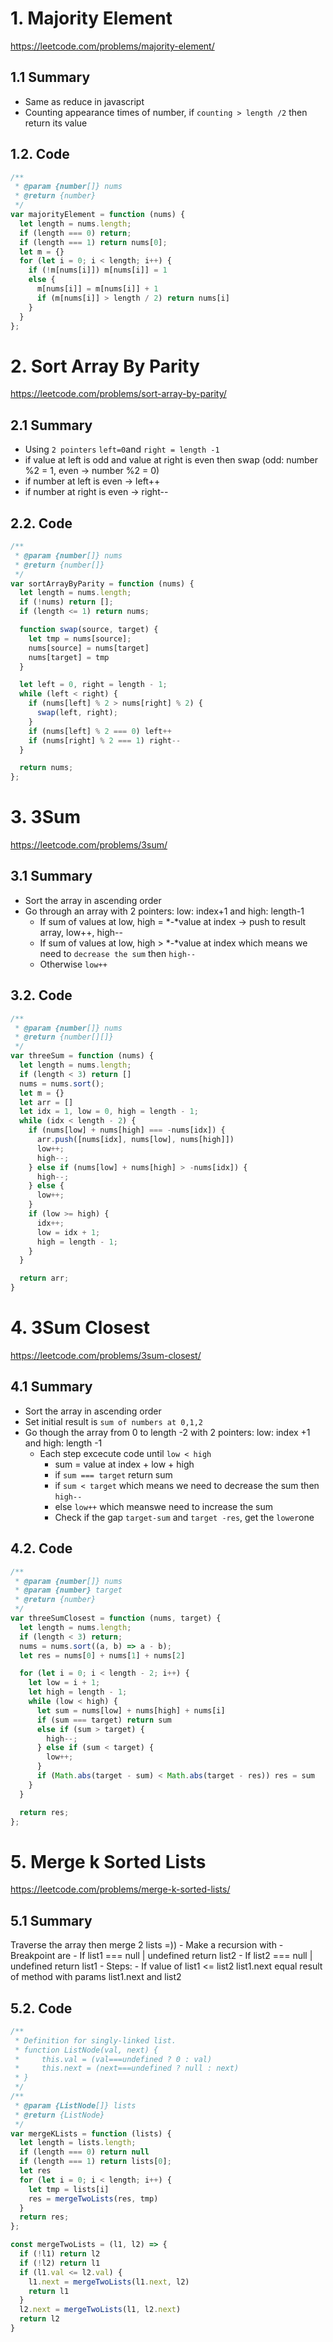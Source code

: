 # 1. Majority Element

https://leetcode.com/problems/majority-element/

## 1.1 Summary

- Same as reduce in javascript
- Counting appearance times of number, if `counting > length /2` then return its value

## 1.2. Code

```js
/**
 * @param {number[]} nums
 * @return {number}
 */
var majorityElement = function (nums) {
  let length = nums.length;
  if (length === 0) return;
  if (length === 1) return nums[0];
  let m = {}
  for (let i = 0; i < length; i++) {
    if (!m[nums[i]]) m[nums[i]] = 1
    else {
      m[nums[i]] = m[nums[i]] + 1
      if (m[nums[i]] > length / 2) return nums[i]
    }
  }
};
```

# 2. Sort Array By Parity

https://leetcode.com/problems/sort-array-by-parity/

## 2.1 Summary

- Using `2 pointers` `left=0`and `right = length -1`
- if value at left is odd and value at right is even then swap  (odd: number %2 = 1, even -> number %2 = 0)
- if number at left is even -> left++
- if number at right is even -> right--

## 2.2. Code

```js
/**
 * @param {number[]} nums
 * @return {number[]}
 */
var sortArrayByParity = function (nums) {
  let length = nums.length;
  if (!nums) return [];
  if (length <= 1) return nums;

  function swap(source, target) {
    let tmp = nums[source];
    nums[source] = nums[target]
    nums[target] = tmp
  }

  let left = 0, right = length - 1;
  while (left < right) {
    if (nums[left] % 2 > nums[right] % 2) {
      swap(left, right);
    }
    if (nums[left] % 2 === 0) left++
    if (nums[right] % 2 === 1) right--
  }

  return nums;
};
```


# 3. 3Sum

https://leetcode.com/problems/3sum/

## 3.1 Summary

- Sort the array in ascending order
- Go through an array with 2 pointers: low: index+1 and high: length-1
  - If sum of values at low, high = *-*value at index -> push to result array, low++, high--
  - If sum of values at low, high > *-*value at index which means we need to `decrease the sum` then `high--`
  - Otherwise `low++`


## 3.2. Code

```js
/**
 * @param {number[]} nums
 * @return {number[][]}
 */
var threeSum = function (nums) {
  let length = nums.length;
  if (length < 3) return []
  nums = nums.sort();
  let m = {}
  let arr = []
  let idx = 1, low = 0, high = length - 1;
  while (idx < length - 2) {
    if (nums[low] + nums[high] === -nums[idx]) {
      arr.push([nums[idx], nums[low], nums[high]])
      low++;
      high--;
    } else if (nums[low] + nums[high] > -nums[idx]) {
      high--;
    } else {
      low++;
    }
    if (low >= high) {
      idx++;
      low = idx + 1;
      high = length - 1;
    }
  }

  return arr;
}
```


# 4. 3Sum Closest

https://leetcode.com/problems/3sum-closest/

## 4.1 Summary

- Sort the array in ascending order
- Set initial result is `sum of numbers at 0,1,2`
- Go though the array from 0 to length -2 with 2 pointers: low: index +1 and high: length -1
  - Each step excecute code until `low < high`
    - sum = value at index + low + high
    - if `sum === target` return sum
    - if `sum < target` which means we need to decrease the sum then `high--`
    - else `low++` which meanswe need to increase the sum
    - Check if the gap `target-sum` and `target -res`, get the `lower`one


## 4.2. Code

```js
/**
 * @param {number[]} nums
 * @param {number} target
 * @return {number}
 */
var threeSumClosest = function (nums, target) {
  let length = nums.length;
  if (length < 3) return;
  nums = nums.sort((a, b) => a - b);
  let res = nums[0] + nums[1] + nums[2]

  for (let i = 0; i < length - 2; i++) {
    let low = i + 1;
    let high = length - 1;
    while (low < high) {
      let sum = nums[low] + nums[high] + nums[i]
      if (sum === target) return sum
      else if (sum > target) {
        high--;
      } else if (sum < target) {
        low++;
      }
      if (Math.abs(target - sum) < Math.abs(target - res)) res = sum
    }
  }

  return res;
};
```

# 5. Merge k Sorted Lists

https://leetcode.com/problems/merge-k-sorted-lists/

## 5.1 Summary

Traverse the array then merge 2 lists =))
    - Make a recursion with
        - Breakpoint are
          - If list1 === null | undefined return list2
          - If list2 === null | undefined return list1
        - Steps:
          - If value of list1 <= list2
            list1.next equal result of method with params list1.next and list2


## 5.2. Code

```js
/**
 * Definition for singly-linked list.
 * function ListNode(val, next) {
 *     this.val = (val===undefined ? 0 : val)
 *     this.next = (next===undefined ? null : next)
 * }
 */
/**
 * @param {ListNode[]} lists
 * @return {ListNode}
 */
var mergeKLists = function (lists) {
  let length = lists.length;
  if (length === 0) return null
  if (length === 1) return lists[0];
  let res
  for (let i = 0; i < length; i++) {
    let tmp = lists[i]
    res = mergeTwoLists(res, tmp)
  }
  return res;
};

const mergeTwoLists = (l1, l2) => {
  if (!l1) return l2
  if (!l2) return l1
  if (l1.val <= l2.val) {
    l1.next = mergeTwoLists(l1.next, l2)
    return l1
  }
  l2.next = mergeTwoLists(l1, l2.next)
  return l2
}

```